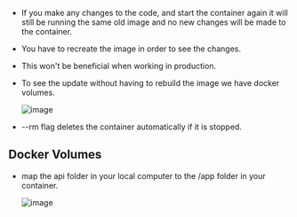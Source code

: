 - If you make any changes to the code, and start the container again it will still be running the same old image and no new changes will be made to the container.
- You have to recreate the image in order to see the changes.
- This won't be beneficial when working in production.
- To see the update without having to rebuild the image we have docker volumes.

    ![image](https://user-images.githubusercontent.com/85761276/208603830-6f6ef2c4-2684-45ae-b89f-fbf68f677b60.png)
- --rm flag deletes the container automatically if it is stopped.

## Docker Volumes
- map the api folder in your local computer to the /app folder in your container.

    ![image](https://user-images.githubusercontent.com/85761276/208604940-1322e439-9d7d-4a11-b123-12d268eaebf2.png)
